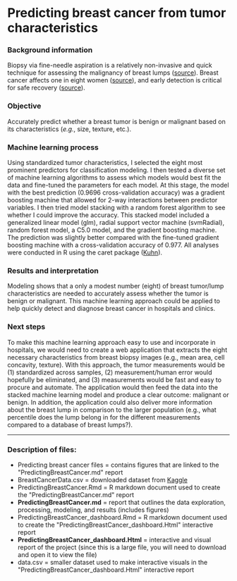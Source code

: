 # Predicting breast cancer from tumor characteristics

### Background information

Biopsy via fine-needle aspiration is a relatively non-invasive and quick technique for assessing the malignancy of breast lumps ([source](https://bmccancer.biomedcentral.com/articles/10.1186/1471-2407-12-41)). Breast cancer affects one in eight women ([source](http://www.breastcancer.org/symptoms/understand_bc/statistics)), and early detection is critical for safe recovery ([source](http://www.cancerresearchuk.org/about-cancer/cancer-symptoms/why-is-early-diagnosis-important)). 

### Objective

Accurately predict whether a breast tumor is benign or malignant based on its characteristics (*e.g.*, size, texture, etc.).

### Machine learning process

Using standardized tumor characteristics, I selected the eight most prominent predictors for classification modeling. I then tested a diverse set of machine learning algorithms to assess which models would best fit the data and fine-tuned the parameters for each model. At this stage, the model with the best prediction (0.9696 cross-validation accuracy) was a gradient boosting machine that allowed for 2-way interactions between predictor variables. I then tried model stacking with a random forest algorithm to see whether I could improve the accuracy. This stacked model included a generalized linear model (glm), radial support vector machine (svmRadial), random forest model, a C5.0 model, and the gradient boosting machine. The prediction was slightly better compared with the fine-tuned gradient boosting machine with a cross-validation accuracy of 0.977. All analyses were conducted in R using the caret package ([Kuhn](https://CRAN.R-project.org/package=caret)). 

### Results and interpretation

Modeling shows that a only a modest number (eight) of breast tumor/lump characteristics are needed to accurately assess whether the tumor is benign or malignant. This machine learning approach could be applied to help quickly detect and diagnose breast cancer in hospitals and clinics. 

### Next steps

To make this machine learning approach easy to use and incorporate in hospitals, we would need to create a web application that extracts the eight necessary characteristics from breast biopsy images (e.g., mean area, cell concavity, texture). With this approach, the tumor measurements would be (1) standardized across samples, (2) measurement/human error would hopefully be eliminated, and (3) measurements would be fast and easy to procure and automate. The application would then feed the data into the stacked machine learning model and produce a clear outcome: malignant or benign. In addition, the application could also deliver more information about the breast lump in comparison to the larger population (e.g., what percentile does the lump belong in for the different measurements compared to a database of breast lumps?).

---
### Description of files:

* Predicting breast cancer files = contains figures that are linked to the "PredictingBreastCancer.md" report
* BreastCancerData.csv = downloaded dataset from [Kaggle](https://www.kaggle.com/uciml/breast-cancer-wisconsin-data)
* PredictingBreastCancer.Rmd = R markdown document used to create the "PredictingBreastCancer.md" report
* **PredictingBreastCancer.md** = report that outlines the data exploration, processing, modeling, and results (includes figures)
* PredictingBreastCancer_dashboard.Rmd = R markdown document used to create the "PredictingBreastCancer_dashboard.Html" interactive report
* **PredictingBreastCancer_dashboard.Html** = interactive and visual report of the project (since this is a large file, you will need to download and open it to view the file)
* data.csv = smaller dataset used to make interactive visuals in the "PredictingBreastCancer_dashboard.Html" interactive report
